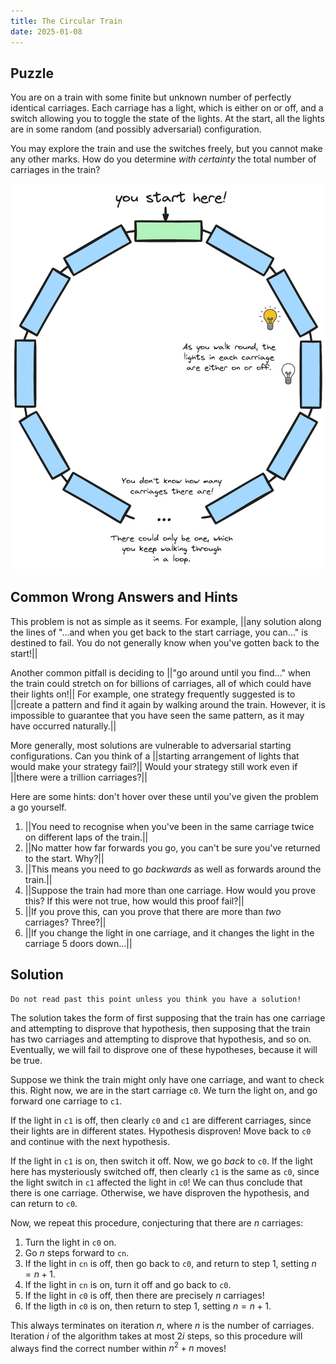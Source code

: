 ```yaml
---
title: The Circular Train
date: 2025-01-08
---
```


## Puzzle

You are on a train with some finite but unknown number of perfectly identical carriages. Each carriage has a light, which is either on or off, and a switch allowing you to toggle the state of the lights. At the start, all the lights are in some random (and possibly adversarial) configuration.

You may explore the train and use the switches freely, but you cannot make any other marks. How do you determine *with certainty* the total number of carriages in the train?

![A diagram explaining your situation. The start carriage is highlighted, but in reality it looks no different from any other carriage.](explanation.png)

## Common Wrong Answers and Hints

This problem is not as simple as it seems. For example, ||any solution along the lines of "...and when you get back to the start carriage, you can..." is destined to fail. You do not generally know when you've gotten back to the start!||

Another common pitfall is deciding to ||"go around until you find..." when the train could stretch on for billions of carriages, all of which could have their lights on!|| For example, one strategy frequently suggested is to ||create a pattern and find it again by walking around the train. However, it is impossible to guarantee that you have seen the same pattern, as it may have occurred naturally.||

More generally, most solutions are vulnerable to adversarial starting configurations. Can you think of a ||starting arrangement of lights that would make your strategy fail?|| Would your strategy still work even if ||there were a trillion carriages?||

Here are some hints: don't hover over these until you've given the problem a go yourself.

1. ||You need to recognise when you've been in the same carriage twice on different laps of the train.||
2. ||No matter how far forwards you go, you can't be sure you've returned to the start. Why?||
3. ||This means you need to go *backwards* as well as forwards around the train.||
4. ||Suppose the train had more than one carriage. How would you prove this? If this were not true, how would this proof fail?||
5. ||If you prove this, can you prove that there are more than *two* carriages? Three?||
6. ||If you change the light in one carriage, and it changes the light in the carriage 5 doors down...||

## Solution

```quote-warning
Do not read past this point unless you think you have a solution!
```

The solution takes the form of first supposing that the train has one carriage and attempting to disprove that hypothesis, then supposing that the train has two carriages and attempting to disprove that hypothesis, and so on. Eventually, we will fail to disprove one of these hypotheses, because it will be true.

Suppose we think the train might only have one carriage, and want to check this. Right now, we are in the start carriage `c0`. We turn the light <span style="color: var(--yellow)">on</span>, and go forward one carriage to `c1`.

If the light in `c1` is <span style="color: var(--darkblue)">off</span>, then clearly `c0` and `c1` are different carriages, since their lights are in different states. Hypothesis disproven! Move back to `c0` and continue with the next hypothesis.

If the light in `c1` is <span style="color: var(--yellow)">on</span>, then switch it <span style="color: var(--darkblue)">off</span>. Now, we go *back* to `c0`. If the light here has mysteriously switched <span style="color: var(--darkblue)">off</span>, then clearly `c1` is the same as `c0`, since the light switch in `c1` affected the light in `c0`! We can thus conclude that there is one carriage. Otherwise, we have disproven the hypothesis, and can return to `c0`.

Now, we repeat this procedure, conjecturing that there are $`n`$ carriages:

1. Turn the light in `c0` <span style="color: var(--yellow)">on</span>.
2. Go $`n`$ steps forward to `cn`.
3. If the light in `cn` is <span style="color: var(--darkblue)">off</span>, then go back to `c0`, and return to step 1, setting $`n = n+1`$.
4. If the light in `cn` is <span style="color: var(--yellow)">on</span>, turn it <span style="color: var(--darkblue)">off</span> and go back to `c0`.
5. If the light in `c0` is <span style="color: var(--darkblue)">off</span>, then there are precisely $`n`$ carriages!
6. If the ligth in `c0` is <span style="color: var(--yellow)">on</span>, then return to step 1, setting $`n = n+1`$.

This always terminates on iteration $`n`$, where $`n`$ is the number of carriages. Iteration $`i`$ of the algorithm takes at most $`2i`$ steps, so this procedure will always find the correct number within $`n^2 + n`$ moves!